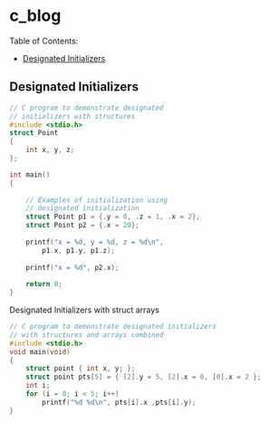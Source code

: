 # c_blog

Table of Contents:
- [Designated Initializers](#designated-initializers)

## Designated Initializers

```C
// C program to demonstrate designated
// initializers with structures
#include <stdio.h>
struct Point
{
	int x, y, z;
};

int main()
{
	
	// Examples of initialization using
	// designated initialization
	struct Point p1 = {.y = 0, .z = 1, .x = 2};
	struct Point p2 = {.x = 20};
	
	printf("x = %d, y = %d, z = %d\n",
		p1.x, p1.y, p1.z);
		
	printf("x = %d", p2.x);
	
	return 0;
}
```

Designated Initializers with struct arrays

```C
// C program to demonstrate designated initializers
// with structures and arrays combined
#include <stdio.h>
void main(void)
{
	struct point { int x, y; };
	struct point pts[5] = { [2].y = 5, [2].x = 6, [0].x = 2 };
	int i;
	for (i = 0; i < 5; i++)
		printf("%d %d\n", pts[i].x ,pts[i].y);
}
```

